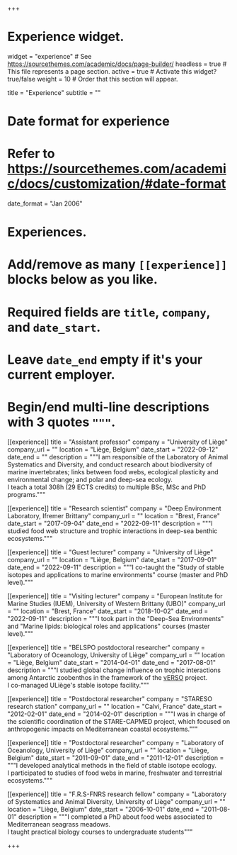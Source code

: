 +++
# Experience widget.
widget = "experience"  # See https://sourcethemes.com/academic/docs/page-builder/
headless = true  # This file represents a page section.
active = true  # Activate this widget? true/false
weight = 10  # Order that this section will appear.

title = "Experience"
subtitle = ""

# Date format for experience
#   Refer to https://sourcethemes.com/academic/docs/customization/#date-format
date_format = "Jan 2006"

# Experiences.
#   Add/remove as many `[[experience]]` blocks below as you like.
#   Required fields are `title`, `company`, and `date_start`.
#   Leave `date_end` empty if it's your current employer.
#   Begin/end multi-line descriptions with 3 quotes `"""`.
[[experience]]
  title = "Assistant professor"
  company = "University of Liège"
  company_url = ""
  location = "Liège, Belgium"
  date_start = "2022-09-12"
  date_end = ""
  description = """I am responsible of the Laboratory of Animal Systematics and Diversity, and conduct research about biodiversity of marine invertebrates; links between food webs, ecological plasticity and environmental change; and polar and deep-sea ecology. <br> I teach a total 308h (29 ECTS credits) to multiple BSc, MSc and PhD programs."""
  
[[experience]]
  title = "Research scientist"
  company = "Deep Environment Laboratory, Ifremer Brittany"
  company_url = ""
  location = "Brest, France"
  date_start = "2017-09-04"
  date_end = "2022-09-11"
  description = """I studied food web structure and trophic interactions in deep-sea benthic ecosystems."""
  
[[experience]]
  title = "Guest lecturer"
  company = "University of Liège"
  company_url = ""
  location = "Liège, Belgium"
  date_start = "2017-09-01"
  date_end = "2022-09-11"
  description = """I co-taught the "Study of stable isotopes and applications to marine environments" course (master and PhD level)."""  
  
[[experience]]
  title = "Visiting lecturer"
  company = "European Institute for Marine Studies (IUEM), University of Western Brittany (UBO)"
  company_url = ""
  location = "Brest, France"
  date_start = "2018-10-02"
  date_end = "2022-09-11"
  description = """I took part in the "Deep-Sea Environments" and "Marine lipids: biological roles and applications" courses (master level)."""  

[[experience]]
  title = "BELSPO postdoctoral researcher"
  company = "Laboratory of Oceanology, University of Liège"
  company_url = ""
  location = "Liège, Belgium"
  date_start = "2014-04-01"
  date_end = "2017-08-01"
  description = """I studied global change influence on trophic interactions among Antarctic zoobenthos in the framework of the [vERSO](https://www.belspo.be/belspo/brain-be/projects/vERSO_en.pdf) project. <br>I co-managed ULiège's stable isotope facility."""
  
[[experience]]
  title = "Postdoctoral researcher"
  company = "STARESO research station"
  company_url = ""
  location = "Calvi, France"
  date_start = "2012-02-01"
  date_end = "2014-02-01"
  description = """I was in charge of the scientific coordination of the STARE-CAPMED project, which focused on anthropogenic impacts on Mediterranean coastal ecosystems."""

[[experience]]
  title = "Postdoctoral researcher"
  company = "Laboratory of Oceanology, University of Liège"
  company_url = ""
  location = "Liège, Belgium"
  date_start = "2011-09-01"
  date_end = "2011-12-01"
  description = """I developed analytical methods in the field of stable isotope ecology.<br>I participated to studies of food webs in marine, freshwater and terrestrial ecosystems."""
  
[[experience]]
  title = "F.R.S-FNRS research fellow"
  company = "Laboratory of Systematics and Animal Diversity, University of Liège"
  company_url = ""
  location = "Liège, Belgium"
  date_start = "2006-10-01"
  date_end = "2011-08-01"
  description = """I completed a PhD about food webs associated to Mediterranean seagrass meadows.<br>I taught practical biology courses to undergraduate students"""

+++
